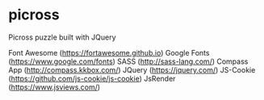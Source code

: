 # picross
Picross puzzle built with JQuery

Font Awesome (https://fortawesome.github.io)
Google Fonts (https://www.google.com/fonts)
SASS (http://sass-lang.com/)
Compass App (http://compass.kkbox.com/)
JQuery (https://jquery.com/)
JS-Cookie (https://github.com/js-cookie/js-cookie)
JsRender (https://www.jsviews.com/)
